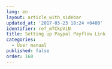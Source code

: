 ```yaml
---
lang: en
layout: article_with_sidebar
updated_at: '2017-03-23 18:24 +0400'
identifier: ref_mTCkpViN
title: Setting up Paypal Payflow Link
categories:
  - User manual
published: false
order: 160
---
```

